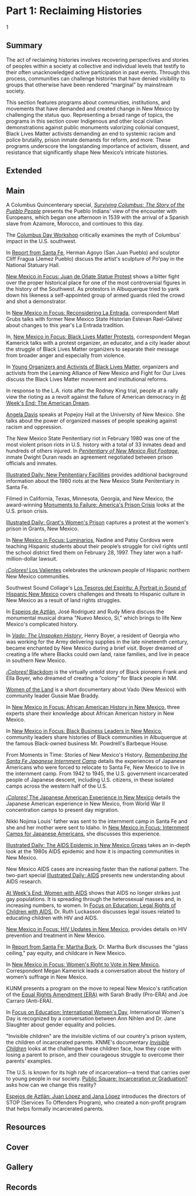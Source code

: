 # Part 1: Reclaiming Histories

1

## Summary

The act of reclaiming histories involves recovering perspectives and stories of peoples within a society at collective and individual levels that testify to their often unacknowledged active participation in past events. Through this process, communities can challenge histories that have denied visibility to groups that otherwise have been rendered “marginal” by mainstream society.

This section features programs about communities, institutions, and movements that have demanded and created change in New Mexico by challenging the status quo. Representing a broad range of topics, the programs in this section cover Indigenous and other local civilian demonstrations against public monuments valorizing colonial conquest, Black Lives Matter activists demanding an end to systemic racism and police brutality, prison inmate demands for reform, and more. These programs underscore the longstanding importance of activism, dissent, and resistance that significantly shape New Mexico’s intricate histories.

## Extended

## Main

A Columbus Quincentenary special, [*Surviving Columbus: The Story of the Pueblo People*](/catalog/cpb-aacip-526-jh3cz33930) presents the Pueblo Indians' view of the encounter with Europeans, which began one afternoon in 1539 with the arrival of a Spanish slave from Azamore, Morocco, and continues to this day. 

The [Columbus Day Workshop](/catalog/cpb-aacip-207-289gj0px) critically examines the myth of Columbus' impact in the U.S. southwest.

In [Report from Santa Fe](/catalog/cpb-aacip-c88897eda6f), Herman Agoyo (San Juan Pueblo) and sculptor Cliff Fragua (Jemez Pueblo) discuss the artist's sculpture of Po'pay in the National Statuary Hall.

[New Mexico in Focus: Juan de Oñate Statue Protest](/catalog/cpb-aacip-686d1be50d9) shows a bitter fight over the proper historical place for one of the most controversial figures in the history of the Southwest. As protestors in Albuquerque tried to yank down his likeness a self-appointed group of armed guards riled the crowd and shot a demonstrator.

In [New Mexico in Focus: Reconsidering La Entrada](/catalog/cpb-aacip-5dcda8ee12e?start=941.12&end=2049.09), correspondent Matt Grubs talks with former New Mexico State Historian Estevan Rael-Gálvez about changes to this year's La Entrada tradition.

In, [New Mexico in Focus: Black Lives Matter Protests](/catalog/cpb-aacip-b29f3a40580), correspondent Megan Kamerick talks with a protest organizer, an educator, and a city leader about the struggle of Black Lives Matter organizers to separate their message from broader anger and especially from violence.

In [Young Organizers and Activists of Black Lives Matter](/catalog/cpb-aacip-61ba49b423a?start=1928.97&end=2773.36), organizers and activists from the Learning Alliance of New Mexico and Fight for Our Lives discuss the Black Lives Matter movement and institutional reforms.

In response to the L.A. riots after the Rodney King trial, people at a rally view the rioting as a revolt against the failure of American democracy in [At Week's End: The American Dream](/catalog/cpb-aacip-191-418kpwwx).

[Angela Davis](/catalog/cpb-aacip-207-08v9s5dd) speaks at Popejoy Hall at the University of New Mexico. She talks about the power of organized masses of people speaking against racism and oppression.

The New Mexico State Penitentiary riot in February 1980 was one of the most violent prison riots in U.S. history with a total of 33 inmates dead and hundreds of others injured. In [*Penitentiary of New Mexico Riot Footage*](/catalog/cpb-aacip-862224a4288), inmate Dwight Duran reads an agreement negotiated between prison officials and inmates. 

[Illustrated Daily: New Penitentiary Facilities](/catalog/cpb-aacip-191-687h4bt1?start=150.83&end=317.48) provides additional background information about the 1980 riots at the New Mexico State Penitentiary in Santa Fe.

Filmed in California, Texas, Minnesota, Georgia, and New Mexico, the award-winning [Monuments to Failure: America's Prison Crisis](/catalog/cpb-aacip-191-66j0zwpr) looks at the U.S. prison crisis. 

[Illustrated Daily: Grant's Women's Prison](/catalog/cpb-aacip-191-20fttgv7) captures a protest at the women's prison in Grants, New Mexico. 

In [New Mexico in Focus: Luminarios](/catalog/cpb-aacip-23602f4a023), Nadine and Patsy Cordova were teaching Hispanic students about their people’s struggle for civil rights until the school district fired them on February 28, 1997. They later won a half-million-dollar lawsuit.

[*¡Colores!* Los Valientes](/catalog/cpb-aacip-191-84zgn1z2) celebrates the unknown people of Hispanic northern New Mexico communities. 

Southwest Sound Collage's [Los Tesoros del Espíritu: A Portrait in Sound of Hispanic New Mexico](/catalog/cpb-aacip-207-61rfjd1n) covers challenges and threats to Hispanic culture in New Mexico as a result of land rights struggles.

In [Espejos de Aztlán](/catalog/cpb-aacip-c198c660e62?start=57.6&end=1922.82), José Rodríguez and Rudy Miera discuss the monumental musical drama "Nuevo Mexico, Sí," which brings to life New Mexico's complicated history.

In [*Vado: The Unspoken History*](/catalog/cpb-aacip-79e43ae2f15), Henry Boyer, a resident of Georgia who was working for the Army delivering supplies in the late nineteenth century, became enchanted by New Mexico during a brief visit. Boyer dreamed of creating a life where Blacks could own land, raise families, and live in peace in southern New Mexico.

[*¡Colores!* Blackdom](/catalog/cpb-aacip-191-182jm7sh?start=103.36&end=1719.47) is the virtually untold story of Black pioneers Frank and Ella Boyer, who dreamed of creating a “colony” for Black people in NM.

[Women of the Land](/catalog/cpb-aacip-4e9db3deaf4?start=845.39&end=1124.63) is a short documentary about Vado (New Mexico) with community leader Gussie Mae Braddy.

In [New Mexico in Focus: African American History in New Mexico](/catalog/cpb-aacip-920d538fc74?start=740.52&end=1675.8), three experts share their knowledge about African American history in New Mexico.

In [New Mexico in Focus: Black Business Leaders in New Mexico](/catalog/cpb-aacip-191-805x6k96?start=1272.49&end=2593.8), community leaders share histories of Black communities in Albuquerque at the famous Black-owned business Mr. Powdrell's Barbeque House.

From Moments in Time: Stories of New Mexico's History, [*Remembering the Santa Fe Japanese Internment Camp*](/catalog/cpb-aacip-7d62f718638) details the experiences of Japanese Americans who were forced to relocate to Santa Fe, New Mexico to live in the internment camp. From 1942 to 1945, the U.S. government incarcerated people of Japanese descent, including U.S. citizens, in these isolated camps across the western half of the U.S. 

[*¡Colores!* The Japanese American Experience in New Mexico](/catalog/cpb-aacip-191-87pnw5pp?start=121.51&end=1266.64) details the Japanese American experience in New Mexico, from World War II concentration camps to present day migration.

Nikki Nojima Louis' father was sent to the internment camp in Santa Fe and she and her mother were sent to Idaho. In [New Mexico in Focus: Internment Camps for Japanese Americans](/catalog/cpb-aacip-22369c20fee?start=618.63&end=1540.38), she discusses this experience.

[Illustrated Daily: The AIDS Epidemic in New Mexico Grows](/catalog/cpb-aacip-191-515mkrvv) takes an in-depth look at the 1980s AIDS epidemic and how it is impacting communities in New Mexico. 

New Mexico AIDS cases are increasing faster than the national pattern. The two-part special [Illustrated Daily: AIDS](/catalog/cpb-aacip-006d5989b8a) presents new understanding about AIDS research.

[At Week's End: Women with AIDS](/catalog/cpb-aacip-191-53wstws8) shows that AIDS no longer strikes just gay populations. It is spreading through the heterosexual masses and, in increasing numbers, to women.
In [Focus on Education: Legal Rights of Children with AIDS](/catalog/cpb-aacip-207-50gthzkp), Dr. Ruth Luckasson discusses legal issues related to educating children with HIV and AIDS.

[New Mexico in Focus: HIV Updates in New Mexico](/catalog/cpb-aacip-9c92065cf28?start=2071.79&end=2937.61), provides details on HIV prevention and treatment in New Mexico.

In [Report from Santa Fe; Martha Burk](/catalog/cpb-aacip-558f425b766), Dr. Martha Burk discusses the "glass ceiling," pay equity, and childcare in New Mexico.

In [New Mexico in Focus: Women's Right to Vote in New Mexico](/catalog/cpb-aacip-a50ba289541?start=774.27&end=1273.8), Correspondent Megan Kamerick leads a conversation about the history of women’s suffrage in New Mexico.

KUNM presents a program on the move to repeal New Mexico's ratification of the [Equal Rights Amendment (ERA)](/catalog/cpb-aacip-207-03qv9snj) with Sarah Bradly (Pro-ERA) and Joe Carraro (Anti-ERA).

In [Focus on Education: International Women's Day](/catalog/cpb-aacip-207-859cnxj6), International Women's Day is recognized by a conversation between Ann Nihlen and Dr. Jane Slaughter about gender equality and policies.

"Invisible children" are the invisible victims of our country's prison system, the children of incarcerated parents. KNME's documentary [*Invisible Children*](/catalog/cpb-aacip-191-3976hjmf) looks at the challenges these children face, how they cope with losing a parent to prison, and their courageous struggle to overcome their parents' examples.

The U.S. is known for its high rate of incarceration—a trend that carries over to young people in our society. [Public Square: Incarceration or Graduation?](/catalog/cpb-aacip-84edb076880) asks how can we change this reality?

[Espejos de Aztlán: Juan López and Jana López](/catalog/cpb-aacip-c23d21680b5) introduces the directors of STOP (Services To Offenders Program), who created a non-profit program that helps formally incarcerated parents.

## Resources

## Cover

## Gallery

## Records
